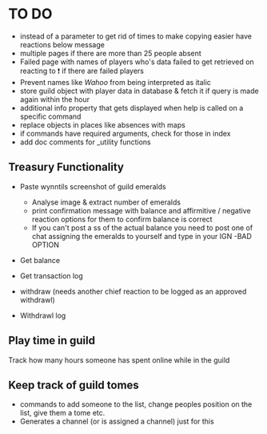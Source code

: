 # TO DO
- instead of a parameter to get rid of times to make copying easier have reactions below message
- multiple pages if there are more than 25 people absent
- Failed page with names of players who's data failed to get retrieved on reacting to ❗ if there are failed players
- Prevent names like _Wahoo_ from being interpreted as italic
- store guild object with player data in database & fetch it if query is made again within the hour
- additional info property that gets displayed when help is called on a specific command
- replace objects in places like absences with maps
- if commands have required arguments, check for those in index
- add doc comments for _utility functions





## Treasury Functionality
- Paste wynntils screenshot of guild emeralds
    - Analyse image & extract number of emeralds
    - print confirmation message with balance and affirmitive / negative reaction options for them to confirm balance is correct
    - If you can't post a ss of the actual balance you need to post one of chat assigning the emeralds to yourself and type in your IGN -BAD OPTION

- Get balance

- Get transaction log

- withdraw <reason> (needs another chief reaction to be logged as an approved withdrawl)

- Withdrawl log

## Play time in guild
Track how many hours someone has spent online while in the guild

## Keep track of guild tomes
- commands to add someone to the list, change peoples position on the list, give them a tome etc.
- Generates a channel (or is assigned a channel) just for this 